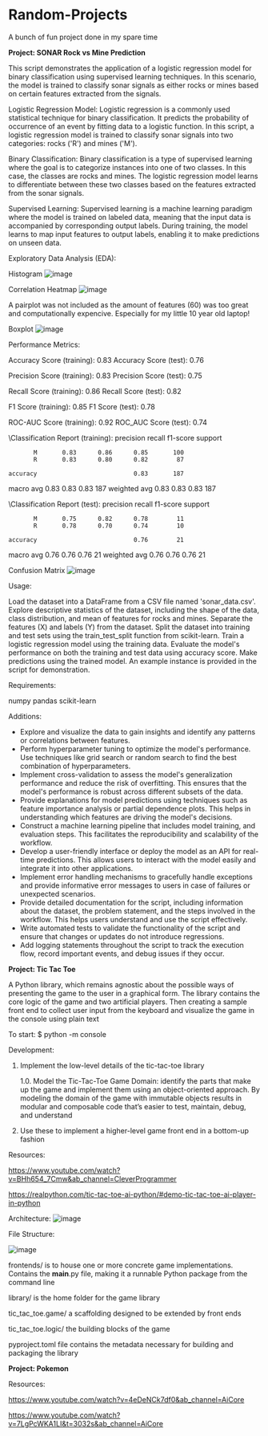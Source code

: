 # Random-Projects
A bunch of fun project done in my spare time



**Project: SONAR Rock vs Mine Prediction**

This script demonstrates the application of a logistic regression model for binary classification using supervised learning techniques. In this scenario, the model is trained to classify sonar signals as either rocks or mines based on certain features extracted from the signals.

Logistic Regression Model:
Logistic regression is a commonly used statistical technique for binary classification. It predicts the probability of occurrence of an event by fitting data to a logistic function. In this script, a logistic regression model is trained to classify sonar signals into two categories: rocks ('R') and mines ('M').

Binary Classification:
Binary classification is a type of supervised learning where the goal is to categorize instances into one of two classes. In this case, the classes are rocks and mines. The logistic regression model learns to differentiate between these two classes based on the features extracted from the sonar signals.

Supervised Learning:
Supervised learning is a machine learning paradigm where the model is trained on labeled data, meaning that the input data is accompanied by corresponding output labels. During training, the model learns to map input features to output labels, enabling it to make predictions on unseen data.

Exploratory Data Analysis (EDA):

Histogram
![image](https://github.com/Millie-Jackson/Random-Projects/assets/100158073/4f2469ef-ccae-488d-a2b3-dd85eb382a0f)

Correlation Heatmap
![image](https://github.com/Millie-Jackson/Random-Projects/assets/100158073/7d49affb-5964-4933-b121-850f1a952b1d)

A pairplot was not included as the amount of features (60) was too great and computationally expencive. Especially for my little 10 year old laptop!

Boxplot
![image](https://github.com/Millie-Jackson/Random-Projects/assets/100158073/192a86e6-2c3f-434a-ad37-697fc5d554a3)

Performance Metrics:

Accuracy Score (training): 0.83
Accuracy Score (test): 0.76

Precision Score (training): 0.83
Precision Score (test): 0.75

Recall Score (training): 0.86
Recall Score (test): 0.82

F1 Score (training): 0.85
F1 Score (test): 0.78

ROC-AUC Score (training): 0.92
ROC_AUC Score (test): 0.74

\Classification Report (training):
              precision    recall  f1-score   support

           M       0.83      0.86      0.85       100
           R       0.83      0.80      0.82        87

    accuracy                           0.83       187
   macro avg       0.83      0.83      0.83       187
weighted avg       0.83      0.83      0.83       187

\Classification Report (test):
              precision    recall  f1-score   support

           M       0.75      0.82      0.78        11
           R       0.78      0.70      0.74        10

    accuracy                           0.76        21
   macro avg       0.76      0.76      0.76        21
weighted avg       0.76      0.76      0.76        21

Confusion Matrix
![image](https://github.com/Millie-Jackson/Random-Projects/assets/100158073/f36009e6-40e5-4e1e-b035-aae43c714824)


Usage:

Load the dataset into a DataFrame from a CSV file named 'sonar_data.csv'.
Explore descriptive statistics of the dataset, including the shape of the data, class distribution, and mean of features for rocks and mines.
Separate the features (X) and labels (Y) from the dataset.
Split the dataset into training and test sets using the train_test_split function from scikit-learn.
Train a logistic regression model using the training data.
Evaluate the model's performance on both the training and test data using accuracy score.
Make predictions using the trained model. An example instance is provided in the script for demonstration.

Requirements:

numpy
pandas
scikit-learn

Additions:
- Explore and visualize the data to gain insights and identify any patterns or correlations between features.
- Perform hyperparameter tuning to optimize the model's performance. Use techniques like grid search or random search to find the best combination of hyperparameters.
- Implement cross-validation to assess the model's generalization performance and reduce the risk of overfitting. This ensures that the model's performance is robust across different subsets of the data.
- Provide explanations for model predictions using techniques such as feature importance analysis or partial dependence plots. This helps in understanding which features are driving the model's decisions.
- Construct a machine learning pipeline that includes model training, and evaluation steps. This facilitates the reproducibility and scalability of the workflow.
- Develop a user-friendly interface or deploy the model as an API for real-time predictions. This allows users to interact with the model easily and integrate it into other applications.
- Implement error handling mechanisms to gracefully handle exceptions and provide informative error messages to users in case of failures or unexpected scenarios.
- Provide detailed documentation for the script, including information about the dataset, the problem statement, and the steps involved in the workflow. This helps users understand and use the script effectively.
- Write automated tests to validate the functionality of the script and ensure that changes or updates do not introduce regressions.
- Add logging statements throughout the script to track the execution flow, record important events, and debug issues if they occur.




**Project: Tic Tac Toe**

A Python library, which remains agnostic about the possible ways of presenting the game to the user in a graphical form. The library contains the core logic of the game and two artificial players. Then creating a sample front end to collect user input from the keyboard and visualize the game in the console using plain text

To start: $ python -m console

Development:

1. Implement the low-level details of the tic-tac-toe library

      1.0. Model the Tic-Tac-Toe Game Domain: identify the parts that make up the game and implement them using an object-oriented approach. By modeling the domain of the game with immutable objects results in modular and composable code that’s easier to test, maintain, debug, and understand
  
2. Use these to implement a higher-level game front end in a bottom-up fashion

  Resources: 
  
  https://www.youtube.com/watch?v=BHh654_7Cmw&ab_channel=CleverProgrammer
  
  https://realpython.com/tic-tac-toe-ai-python/#demo-tic-tac-toe-ai-player-in-python
              
  Architecture:
  ![image](https://user-images.githubusercontent.com/100158073/196910198-4294e3b5-c787-464b-9d2b-31e5965572fd.png)
  
  File Structure:
  
![image](https://user-images.githubusercontent.com/100158073/196912632-2200e5e9-08b0-4907-86f2-d24cbee77770.png)

frontends/  is to house one or more concrete game implementations. Contains the __main__.py file, making it a runnable Python package from the command line

library/ is the home folder for the game library 

  tic_tac_toe.game/ a scaffolding designed to be extended by front ends
  
  tic_tac_toe.logic/ the building blocks of the game
  
  pyproject.toml file contains the metadata necessary for building and packaging the library


  
**Project: Pokemon**

  Resources: 
  
  https://www.youtube.com/watch?v=4eDeNCk7df0&ab_channel=AiCore
              
  https://www.youtube.com/watch?v=7LgPcWKA1LI&t=3032s&ab_channel=AiCore
